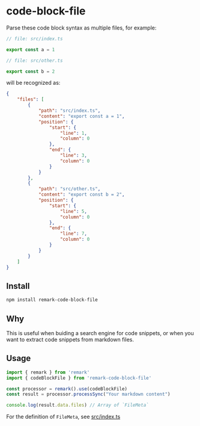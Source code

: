 # code-block-file

Parse these code block syntax as multiple files, for example:

```ts
// file: src/index.ts

export const a = 1

// file: src/other.ts

export const b = 2
```

will be recognized as:

```json
{
    "files": [
        {
            "path": "src/index.ts",
            "content": "export const a = 1",
            "position": {
                "start": {
                    "line": 1,
                    "column": 0
                },
                "end": {
                    "line": 3,
                    "column": 0
                }
            }
        },
        {
            "path": "src/other.ts",
            "content": "export const b = 2",
            "position": {
                "start": {
                    "line": 5,
                    "column": 0
                },
                "end": {
                    "line": 7,
                    "column": 0
                }
            }
        }
    ]
}
```

## Install

```sh
npm install remark-code-block-file
```

## Why

This is useful when buiding a search engine for code snippets, or when you want to extract code snippets from markdown files.

## Usage

```ts
import { remark } from 'remark'
import { codeBlockFile } from 'remark-code-block-file'

const processor = remark().use(codeBlockFile)
const result = processor.processSync("Your markdown content")

console.log(result.data.files) // Array of `FileMeta`
```

For the definition of `FileMeta`, see [src/index.ts](https://github.com/AkaraChen/unist-plugins-monorepo/blob/main/remark/code-block-file/src/index.ts#L7-L9)
